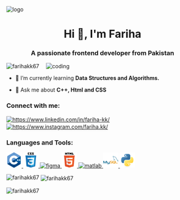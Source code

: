 ![logo](https://github.com/Farihakk67/Farihakk67/blob/main/Github%20Banner.png)
<h1 align="center">Hi 👋, I'm Fariha</h1>
<h3 align="center">A passionate frontend developer from Pakistan</h3>

<img align="right" alt="coding" width="400" src="https://gifdb.com/images/high/animated-chock-coding-c78f6elj32sfoi8q.gif">
<p align="left"> <img src="https://komarev.com/ghpvc/?username=farihakk67&label=Profile%20views&color=0e75b6&style=flat" alt="farihakk67" /> </p>

- 🌱 I’m currently learning **Data Structures and Algorithms.**

- 💬 Ask me about **C++, Html and CSS**

<h3 align="left">Connect with me:</h3>
<p align="left">
<a href="https://linkedin.com/in/https://www.linkedin.com/in/fariha-kk/" target="blank"><img align="center" src="https://raw.githubusercontent.com/rahuldkjain/github-profile-readme-generator/master/src/images/icons/Social/linked-in-alt.svg" alt="https://www.linkedin.com/in/fariha-kk/" height="30" width="40" /></a>
<a href="https://instagram.com/https://www.instagram.com/fariha.kk/" target="blank"><img align="center" src="https://raw.githubusercontent.com/rahuldkjain/github-profile-readme-generator/master/src/images/icons/Social/instagram.svg" alt="https://www.instagram.com/fariha.kk/" height="30" width="40" /></a>
</p>

<h3 align="left">Languages and Tools:</h3>
<p align="left"> <a href="https://www.w3schools.com/cpp/" target="_blank" rel="noreferrer"> <img src="https://raw.githubusercontent.com/devicons/devicon/master/icons/cplusplus/cplusplus-original.svg" alt="cplusplus" width="40" height="40"/> </a> <a href="https://www.w3schools.com/css/" target="_blank" rel="noreferrer"> <img src="https://raw.githubusercontent.com/devicons/devicon/master/icons/css3/css3-original-wordmark.svg" alt="css3" width="40" height="40"/> </a> <a href="https://www.figma.com/" target="_blank" rel="noreferrer"> <img src="https://www.vectorlogo.zone/logos/figma/figma-icon.svg" alt="figma" width="40" height="40"/> </a> <a href="https://www.w3.org/html/" target="_blank" rel="noreferrer"> <img src="https://raw.githubusercontent.com/devicons/devicon/master/icons/html5/html5-original-wordmark.svg" alt="html5" width="40" height="40"/> </a> <a href="https://www.mathworks.com/" target="_blank" rel="noreferrer"> <img src="https://upload.wikimedia.org/wikipedia/commons/2/21/Matlab_Logo.png" alt="matlab" width="40" height="40"/> </a> <a href="https://www.mysql.com/" target="_blank" rel="noreferrer"> <img src="https://raw.githubusercontent.com/devicons/devicon/master/icons/mysql/mysql-original-wordmark.svg" alt="mysql" width="40" height="40"/> </a> <a href="https://www.python.org" target="_blank" rel="noreferrer"> <img src="https://raw.githubusercontent.com/devicons/devicon/master/icons/python/python-original.svg" alt="python" width="40" height="40"/> </a> </p>

<p><img align="left" src="https://github-readme-stats.vercel.app/api/top-langs?username=farihakk67&show_icons=true&locale=en&layout=compact" alt="farihakk67" /></p>

<p>&nbsp;<img align="center" src="https://github-readme-stats.vercel.app/api?username=farihakk67&show_icons=true&locale=en" alt="farihakk67" /></p>

<p><img align="center" src="https://github-readme-streak-stats.herokuapp.com/?user=farihakk67&" alt="farihakk67" /></p>
